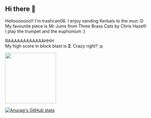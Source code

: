 ## Hi there 👋

Hellooooooo!! I'm trashcan08. I enjoy sending Kerbals to the mun :D \
My favourite piece is Mr Jums from Three Brass Cats by Chris Hazell! \
I play the trumpet and the euphonium :)

RAAAAAAAAAAAAHHH \
My high score in block blast is **2**. Crazy right? :p 

<img src="https://i.imgur.com/jsvJlpQ.jpeg" width="165">



[![Anurag's GitHub stats](https://github-readme-stats.vercel.app/api?username=trashcan08&show_icons=true&theme=tokyonight&border_radius=10)]()
<!--
**trashcan08/trashcan08** is a ✨ _special_ ✨ repository because its `README.md` (this file) appears on your GitHub profile.

Here are some ideas to get you started:

- 🔭 I’m currently working on ...
- 🌱 I’m currently learning ...
- 👯 I’m looking to collaborate on ...
- 🤔 I’m looking for help with ...
- 💬 Ask me about ...
- 📫 How to reach me: ...
- 😄 Pronouns: ...
- ⚡ Fun fact: ...
-->
